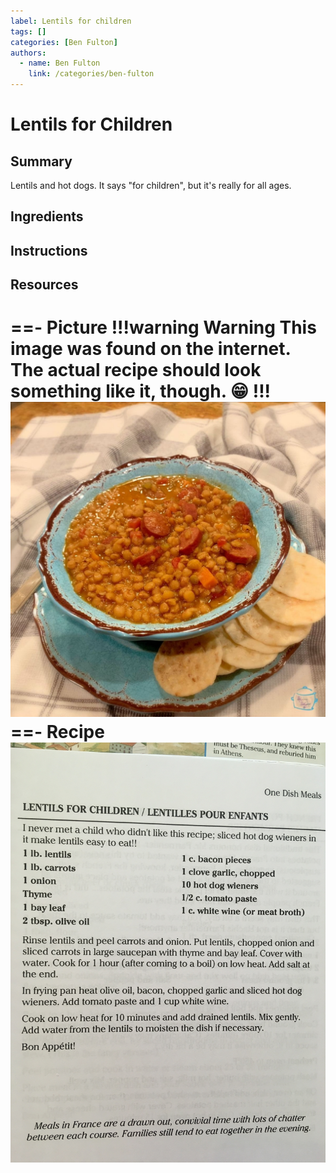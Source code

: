 ```yaml
---
label: Lentils for children
tags: []
categories: [Ben Fulton]
authors:
  - name: Ben Fulton
    link: /categories/ben-fulton
---
```


# Lentils for Children
## Summary
Lentils and hot dogs. It says "for children", but it's really for all ages.

## Ingredients

## Instructions


## Resources
==- Picture
!!!warning Warning
This image was found on the internet. The actual recipe should look something like it, though. 😁
!!!
![](/static/banners/tmp/lentils-for-children.jpg)
==- Recipe
![](/static/recipes/lentils-for-children.jpg)
===
